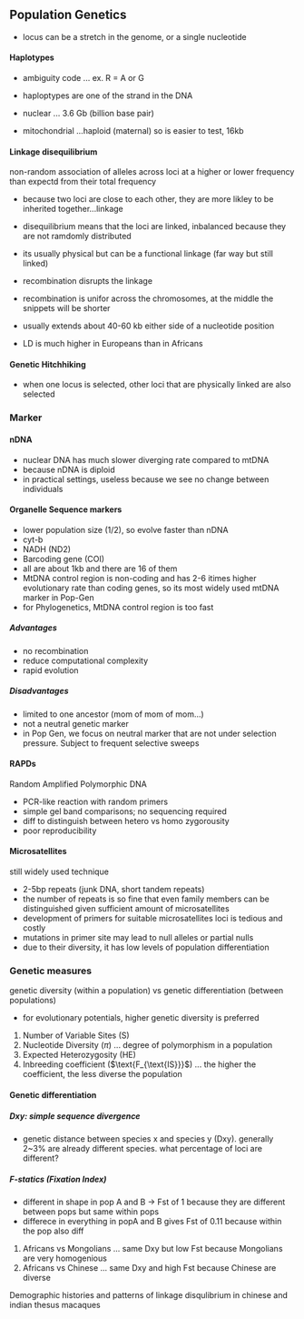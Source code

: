 ## Population Genetics 

- locus can be a stretch in the genome, or a single nucleotide 

#### Haplotypes

- ambiguity code ... ex. R = A or G 
- haploptypes are one of the strand in the DNA 

- nuclear ... 3.6 Gb (billion base pair)
- mitochondrial ...haploid (maternal) so is easier to test, 16kb

#### Linkage disequilibrium 

non-random association of alleles across loci at a higher or lower frequency than expectd from their total frequency 

- because two loci are close to each other, they are more likley to be inherited together...linkage 
- disequilibrium means that the loci are linked, inbalanced because they are not ramdomly distributed

- its usually physical but can be a functional linkage (far way but still linked)

- recombination disrupts the linkage 
- recombination is unifor across the chromosomes, at the middle the snippets will be shorter
- usually extends about 40-60 kb either side of a nucleotide position 
- LD is much higher in Europeans than in Africans 

#### Genetic Hitchhiking 

- when one locus is selected, other loci that are physically linked are also selected 

### Marker 

#### nDNA
- nuclear DNA has much slower diverging rate compared to mtDNA 
- because nDNA is diploid 
- in practical settings, useless because we see no change between individuals 

#### Organelle Sequence markers 
- lower population size (1/2), so evolve faster than nDNA 
- cyt-b
- NADH (ND2) 
- Barcoding gene (COI) 
- all are about 1kb and there are 16 of them 
- MtDNA control region is non-coding and has 2-6 itimes higher evolutionary rate than coding genes, so its most widely used mtDNA marker in Pop-Gen 
- for Phylogenetics, MtDNA control region is too fast 

##### Advantages 
- no recombination 
- reduce computational complexity 
- rapid evolution 
##### Disadvantages 
- limited to one ancestor (mom of mom of mom...)
- not a neutral genetic marker 
- in Pop Gen, we focus on neutral marker that are not under selection pressure. Subject to frequent selective sweeps 


#### RAPDs 
Random Amplified Polymorphic DNA 
- PCR-like reaction with random primers 
- simple gel band comparisons; no sequencing required 
- diff to distinguish between hetero vs homo zygorousity 
- poor reproducibility 

#### Microsatellites 
still widely used technique
- 2-5bp repeats (junk DNA, short tandem repeats) 
- the number of repeats is so fine that even family members can be distinguished given sufficient amount of microsatellites 
- development of primers for suitable microsatellites loci is tedious and costly 
- mutations in primer site may lead to null alleles or partial nulls 
- due to their diversity, it has low levels of population differentiation 


### Genetic measures 

genetic diversity (within a population) vs genetic differentiation (between populations)
- for evolutionary potentials, higher genetic diversity is preferred 

1. Number of Variable Sites (S)
2. Nucleotide Diversity ($\pi$) ... degree of polymorphism in a population 
3. Expected Heterozygosity ($\text{HE}$)  
4. Inbreeding coefficient ($\text{F_{\text{IS}}}$) ... the higher the coefficient, the less diverse the population 

#### Genetic differentiation 

##### Dxy: simple sequence divergence 
- genetic distance between species x and species y (Dxy). generally 2~3% are already different species. what percentage of loci are different? 

##### F-statics (Fixation Index)
- different in shape in pop A and B -> Fst of 1 because they are different between pops but same within pops 
- differece in everything in popA and B gives Fst of 0.11 because within the pop also diff 

1. Africans vs Mongolians ... same Dxy but low Fst because Mongolians are very homogenious 
2. Africans vs Chinese ... same Dxy and high Fst because Chinese are diverse 

Demographic histories and patterns of linkage disqulibrium in chinese and indian thesus macaques 

